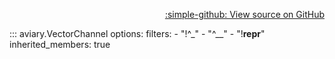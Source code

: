 <div style="text-align: right;" markdown>

[:simple-github: View source on GitHub][GitHub]

  [GitHub]: https://github.com/geospaitial-lab/aviary/blob/main/aviary/core/channel.py

</div>

::: aviary.VectorChannel
    options:
      filters:
      - "!^_"
      - "^__"
      - "!__repr__"
      inherited_members: true
